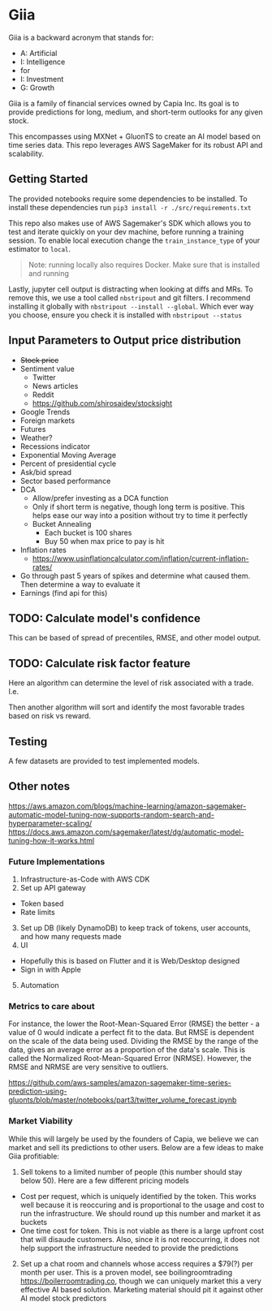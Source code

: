 # Giia

Giia is a backward acronym that stands for:
- A: Artificial
- I: Intelligence
-    for
- I: Investment
- G: Growth

Giia is a family of financial services owned by Capia Inc. Its goal is to provide predictions for long, medium, and 
short-term outlooks for any given stock. 

This encompasses using MXNet + GluonTS to create an AI model based on time series data. This repo leverages AWS 
SageMaker for its robust API and scalability.

## Getting Started

The provided notebooks require some dependencies to be installed. To install these dependencies run `pip3 install -r ./src/requirements.txt`

This repo also makes use of AWS Sagemaker's SDK which allows you to test and iterate quickly on your dev machine, before
running a training session. To enable local execution change the `train_instance_type` of your estimator to `local`.

> Note: running locally also requires Docker. Make sure that is installed and running

Lastly, jupyter cell output is distracting when looking at diffs and MRs. To remove this, we use a tool called 
`nbstripout` and git filters. I recommend installing it globally with `nbstripout --install --global`. Which ever way 
you choose, ensure you check it is installed with `nbstripout --status`

## Input Parameters to Output price distribution

- ~~Stock price~~ 
- Sentiment value
  - Twitter
  - News articles
  - Reddit
  - https://github.com/shirosaidev/stocksight
- Google Trends
- Foreign markets
- Futures
- Weather?
- Recessions indicator
- Exponential Moving Average
- Percent of presidential cycle
- Ask/bid spread
- Sector based performance
- DCA
  - Allow/prefer investing as a DCA function
  - Only if short term is negative, though long term is positive. This helps ease our way into a position without try to time it perfectly
  - Bucket Annealing
    - Each bucket is 100 shares
    - Buy 50 when max price to pay is hit
- Inflation rates
  - https://www.usinflationcalculator.com/inflation/current-inflation-rates/
- Go through past 5 years of spikes and determine what caused them. Then determine a way to evaluate it
- Earnings (find api for this)


## TODO: Calculate model's confidence
This can be based of spread of precentiles, RMSE, and other model output.

## TODO: Calculate risk factor feature
Here an algorithm can determine the level of risk associated with a trade. I.e. 

Then another algorithm will sort 
and identify the most favorable trades based on risk vs reward.

## Testing

A few datasets are provided to test implemented models.

## Other notes

https://aws.amazon.com/blogs/machine-learning/amazon-sagemaker-automatic-model-tuning-now-supports-random-search-and-hyperparameter-scaling/
https://docs.aws.amazon.com/sagemaker/latest/dg/automatic-model-tuning-how-it-works.html

### Future Implementations

1) Infrastructure-as-Code with AWS CDK 
2) Set up API gateway
  - Token based
  - Rate limits
3) Set up DB (likely DynamoDB) to keep track of tokens, user accounts, and how many requests made
4) UI
  - Hopefully this is based on Flutter and it is Web/Desktop designed
  - Sign in with Apple
5) Automation 

### Metrics to care about

For instance, the lower the Root-Mean-Squared Error (RMSE) the better - a value of 0 would indicate a perfect fit to the
data. But RMSE is dependent on the scale of the data being used. Dividing the RMSE by the range of the data, gives an 
average error as a proportion of the data's scale. This is called the Normalized Root-Mean-Squared Error (NRMSE). 
However, the RMSE and NRMSE are very sensitive to outliers.

https://github.com/aws-samples/amazon-sagemaker-time-series-prediction-using-gluonts/blob/master/notebooks/part3/twitter_volume_forecast.ipynb

### Market Viability

While this will largely be used by the founders of Capia, we believe we can market and sell its predictions to other 
users. Below are a few ideas to make Giia profitiable:
1) Sell tokens to a limited number of people (this number should stay below 50). Here are a few different pricing models
  - Cost per request, which is uniquely identified by the token. This works well because it is reoccuring and is 
  proportional to the usage and cost to run the infrastructure. We should round up this number and market it as buckets
  - One time cost for token. This is not viable as there is a large upfront cost that will disaude customers. Also, 
  since it is not reoccurring, it does not help support the infrastructure needed to provide the predictions
2) Set up a chat room and channels whose access requires a $79(?) per month per user. This is a proven model, see
boilingroomtrading https://boilerroomtrading.co, though we can uniquely market this a very effective AI based solution.
Marketing material should pit it against other AI model stock predictors
